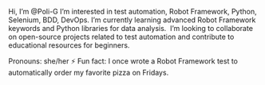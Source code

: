 Hi, I’m @Poli-G
I’m interested in test automation, Robot Framework, Python, Selenium, BDD, DevOps.
I’m currently learning advanced Robot Framework keywords and Python libraries for data analysis.
️ I’m looking to collaborate on open-source projects related to test automation and contribute to educational resources for beginners.
 
Pronouns: she/her
⚡ Fun fact: I once wrote a Robot Framework test to automatically order my favorite pizza on Fridays.

<!---
Poli-G/Poli-G is a ✨ special ✨ repository because its `README.md` (this file) appears on your GitHub profile.
You can click the Preview link to take a look at your changes.
--->
